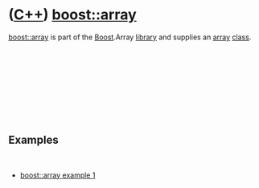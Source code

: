 # ([C++](Cpp.md)) [boost::array](CppBoostArray.md)

[boost::array](CppBoostArry.md) is part of the
[Boost](CppBoost.md).Array [library](CppLibrary.md) and supplies an
[array](CppArray.md) [class](CppClass.md).

 

 

 

 

 

Examples
--------

 

-   [boost::array example 1](CppBoostArrayExample1.md)

 

 

 

 

 

 


